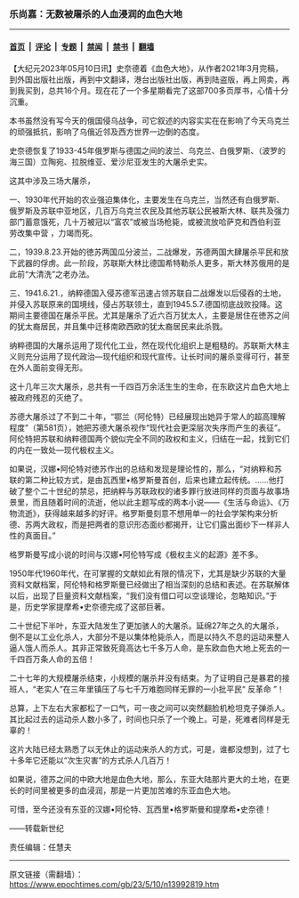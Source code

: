 ### 乐尚嘉：无数被屠杀的人血浸润的血色大地

---

#### [首页](../../../..?n13992819) &nbsp;|&nbsp; [评论](../../../../../epoch-comment?n13992819) &nbsp;|&nbsp; [专题](../../../../../epoch-special?n13992819) &nbsp;|&nbsp; [禁闻](../../../../../epoch-news?n13992819) &nbsp;|&nbsp; [禁书](../../../../../books?n13992819) &nbsp;|&nbsp; [翻墙](https://github.com/gfw-breaker/nogfw/blob/master/README.md?n13992819)


<div class="post_content" id="artbody" itemprop="articleBody">
 <!-- article content begin -->
 <p>
  【大纪元2023年05月10日讯】史奈德着《血色大地》，从作者2021年3月完稿，到外国出版社出版，再到中文翻译，港台出版社出版，再到陆盗版，再上网卖，再到我买到，总共16个月。现在花了一个多星期看完了这部700多页厚书，心情十分沉重。
 </p>
 <p>
  本书虽然没有写今天的俄国侵乌战争，可它叙述的内容实实在在影响了今天乌克兰的顽强抵抗，影响了乌俄近邻及西方世界一边倒的态度。
 </p>
 <p>
  史奈德恢复了1933-45年俄罗斯与德国之间的波兰、乌克兰、白俄罗斯、（波罗的海三国）立陶宛、拉脱维亚、爱沙尼亚发生的大屠杀史实。
 </p>
 <p>
  这其中涉及三场大屠杀，
 </p>
 <p>
  一、1930年代开始的农业强迫集体化，主要发生在乌克兰，当然还有白俄罗斯、俄罗斯及苏联中亚地区，几百万乌克兰农民及其他苏联公民被斯大林、联共及强力部门蓄意饿死，几十万被冠以“富农”或被当场枪毙，或被流放哈萨克和西伯利亚
  <ok href="https://www.epochtimes.com/gb/tag/%E5%8A%B3%E6%94%B9%E9%9B%86%E4%B8%AD%E8%90%A5.html">
   劳改集中营
  </ok>
  ，力竭而死。
 </p>
 <p>
  二，1939.8.23.开始的徳苏两国瓜分波兰，二战爆发，苏德两国大肆屠杀平民和放下武器的俘虏。此一阶段，苏联斯大林比德国希特勒杀人更多，斯大林苏俄用的是此前“大清洗”之老办法。
 </p>
 <p>
  三、1941.6.21.，纳粹德国入侵苏德军迅速占领苏联自二战爆发以后侵吞的土地，并侵入苏联原来的国境线，侵占苏联领土，直到1945.5.7.德国彻底战败投降。这期间主要德国在屠杀平民。尤其是屠杀了近六百万犹太人，主要是居住在徳苏之间的犹太裔居民，并且集中迁移南欧西欧的犹太裔居民来此杀戮。
 </p>
 <p>
  纳粹德国的大屠杀运用了现代化工业，然在现代化组织上是粗糙的。苏联斯大林主义则充分运用了现代政治—现代组织和现代宣传。让长时间的屠杀变得可行，甚至在外人面前变得无形。
 </p>
 <p>
  这十几年三次大屠杀，总共有一千四百万余活生生的生命，在东欧这片血色大地上被政府残忍的灭绝了。
 </p>
 <p>
  苏德大屠杀过了不到二十年，“鄂兰（阿伦特）已经展现出她异于常人的超高理解程度”（第581页），她把苏德大屠杀视作“现代社会更深层次失序而产生的表征”。阿伦特把苏联和纳粹德国两个貌似完全不同的政权和主义，归结在一起，找到它们的内在一致处—现代极权主义。
 </p>
 <p>
  如果说，汉娜•阿伦特对徳苏作出的总结和发现是理论性的，那么，“对纳粹和苏联的第二种比较方式，是由瓦西里•格罗斯曼首创，后来也建立起传统。……他打破了整个二十世纪的禁忌，把纳粹与苏联政权的诸多罪行放进同样的页面与故事场景里，而且随着时间的流逝，他以此主题写成的两本小说——《生活与命运》、《万物流逝》，获得越来越多的好评。格罗斯曼刻意不想用单一的社会学架构来分析德、苏两大政权，而是把两者的意识形态面纱都揭开，让它们露出面纱下一样非人性的真面目。”
 </p>
 <p>
  格罗斯曼写成小说的时间与汉娜•阿伦特写成《极权主义的起源》差不多。
 </p>
 <p>
  1950年代1960年代，在可掌握的文献如此有限的情况下，尤其是缺少苏联的大量资料文献档案，阿伦特和格罗斯曼已经做出了相当深刻的总结和表述。在苏联解体以后，出现了巨量资料文献档案，“我们没有借口可以空谈理论，忽略知识。”于是，历史学家提摩希•史奈德完成了这部巨著。
 </p>
 <p>
  二十世纪下半叶，东亚大陆发生了更加骇人的大屠杀。延绵27年之久的大屠杀，倒不是以工业化杀人，大部分不是以集体枪毙杀人，而是以持久不息的运动来整人逼人饿人而杀人。其非正常致死竟高达七千多万人命，是东欧血色大地上死去的一千四百万条人命的五倍！
 </p>
 <p>
  二十七年的大规模屠杀结束，小规模的屠杀并没有结束。为了证明自己是暴君的接班人，“老实人”在三年里镇压了与七千万难胞同样无罪的一小批平民“
  <ok href="https://www.epochtimes.com/gb/tag/%E5%8F%8D%E9%9D%A9%E5%91%BD.html">
   反革命
  </ok>
  ”！
 </p>
 <p>
  总算，上下左右大家都松了一口气，可一夜之间可以突然翻脸机枪坦克子弹杀人。其比起过去的运动杀人数小多了，时间也只杀了一个晚上。可是，死难者同样是无辜的！
 </p>
 <p>
  这片大陆已经太熟悉了以无休止的运动来杀人的方式，可是，谁都没想到，过了七十多年它还能以“次生灾害”的方式杀人几百万！
 </p>
 <p>
  如果说，德苏之间的中欧大地是血色大地，那么，东亚大陆那片更大的土地，在更长的时间里被更多的血浸润，那是一片更加苦难的东亚血色大地。
 </p>
 <p>
  可惜，至今还没有东亚的汉娜•阿伦特、瓦西里•格罗斯曼和提摩希•史奈德！
 </p>
 <p>
  ——转载新世纪
 </p>
 <p>
  责任编辑：任慧夫
 </p>
 <!-- article content end -->
 <div id="below_article_ad">
 </div>
</div>


---

原文链接（需翻墙）：https://www.epochtimes.com/gb/23/5/10/n13992819.htm